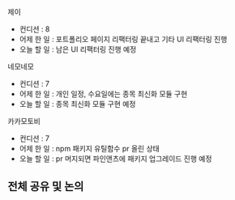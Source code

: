 
제이
- 컨디션 : 8
- 어제 한 일 : 포트폴리오 페이지 리팩터링 끝내고 기타 UI 리팩터링 진행
- 오늘 할 일 : 남은 UI 리팩터링 진행 예정

네모네모
- 컨디션 : 7
- 어제 한 일 : 개인 일정, 수요일에는 종목 최신화  모듈 구현
- 오늘 할 일 : 종목 최신화 모듈 구현 예정

카카모토비
- 컨디션 : 7
- 어제 한 일 : npm 패키지 유틸함수 pr 올린 상태
- 오늘 할 일 : pr 머지되면 파인앤츠에 패키지 업그레이드 진행 예정

## 전체 공유 및 논의
